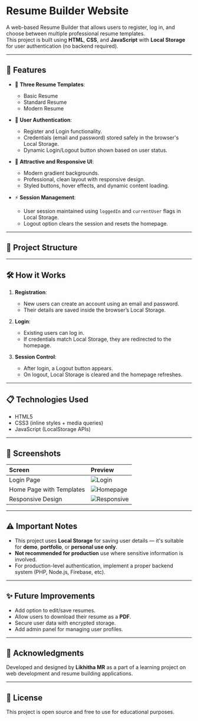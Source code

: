 # Resume Builder Website

A web-based Resume Builder that allows users to register, log in, and choose between multiple professional resume templates.  
This project is built using **HTML**, **CSS**, and **JavaScript** with **Local Storage** for user authentication (no backend required).

---

## 🚀 Features

- 🧾 **Three Resume Templates**:
  - Basic Resume
  - Standard Resume
  - Modern Resume

- 🔐 **User Authentication**:
  - Register and Login functionality.
  - Credentials (email and password) stored safely in the browser's Local Storage.
  - Dynamic Login/Logout button shown based on user status.

- 🎨 **Attractive and Responsive UI**:
  - Modern gradient backgrounds.
  - Professional, clean layout with responsive design.
  - Styled buttons, hover effects, and dynamic content loading.

- ⚡ **Session Management**:
  - User session maintained using `loggedIn` and `currentUser` flags in Local Storage.
  - Logout option clears the session and resets the homepage.

---

## 📁 Project Structure

---

## 🛠 How it Works

1. **Registration**:
   - New users can create an account using an email and password.
   - Their details are saved inside the browser’s Local Storage.

2. **Login**:
   - Existing users can log in.
   - If credentials match Local Storage, they are redirected to the homepage.

3. **Session Control**:
   - After login, a Logout button appears.
   - On logout, Local Storage is cleared and the homepage refreshes.

---

## 📋 Technologies Used

- HTML5
- CSS3 (inline styles + media queries)
- JavaScript (LocalStorage APIs)

---

## 📸 Screenshots

| Screen | Preview |
|:------|:---------|
| Login Page | ![Login](img/login-preview.png) |
| Home Page with Templates | ![Homepage](img/home-preview.png) |
| Responsive Design | ![Responsive](img/mobile-preview.png) |

---

## ⚠️ Important Notes

- This project uses **Local Storage** for saving user details — it's suitable for **demo**, **portfolio**, or **personal use only**.
- **Not recommended for production** use where sensitive information is involved.
- For production-level authentication, implement a proper backend system (PHP, Node.js, Firebase, etc).

---

## ✨ Future Improvements

- Add option to edit/save resumes.
- Allow users to download their resume as a **PDF**.
- Secure user data with encrypted storage.
- Add admin panel for managing user profiles.

---

## 🙌 Acknowledgments

Developed and designed by **Likhitha MR** as a part of a learning project on web development and resume building applications.

---

## 📢 License

This project is open source and free to use for educational purposes.



